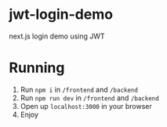 # jwt-login-demo
next.js login demo using JWT

# Running

1. Run `npm i` in `/frontend` and `/backend`
2. Run `npm run dev` in `/frontend` and `/backend`
3. Open up `localhost:3000` in your browser
4. Enjoy
